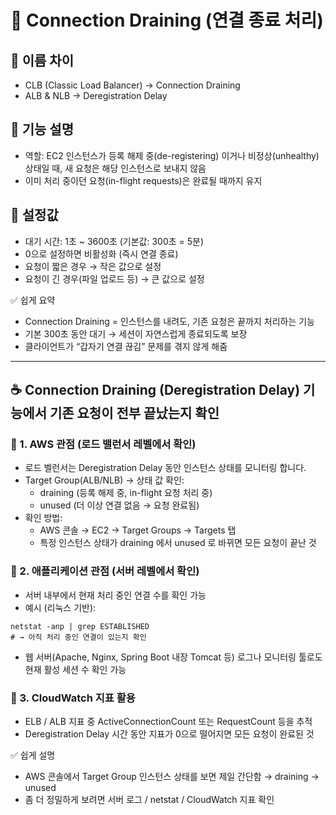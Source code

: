 # 🚀 Connection Draining (연결 종료 처리)

## 🔹 이름 차이

- CLB (Classic Load Balancer) → Connection Draining
- ALB & NLB → Deregistration Delay

## 🔹 기능 설명

- 역할: EC2 인스턴스가 등록 해제 중(de-registering) 이거나 비정상(unhealthy) 상태일 때,
  새 요청은 해당 인스턴스로 보내지 않음
- 이미 처리 중이던 요청(in-flight requests)은 완료될 때까지 유지

## 🔹 설정값

- 대기 시간: 1초 ~ 3600초 (기본값: 300초 = 5분)
- 0으로 설정하면 비활성화 (즉시 연결 종료)
- 요청이 짧은 경우 → 작은 값으로 설정
- 요청이 긴 경우(파일 업로드 등) → 큰 값으로 설정

✅ 쉽게 요약

- Connection Draining = 인스턴스를 내려도, 기존 요청은 끝까지 처리하는 기능
- 기본 300초 동안 대기 → 세션이 자연스럽게 종료되도록 보장
- 클라이언트가 “갑자기 연결 끊김” 문제를 겪지 않게 해줌

---

## ☕️ Connection Draining (Deregistration Delay) 기능에서 기존 요청이 전부 끝났는지 확인

### 📌 1. AWS 관점 (로드 밸런서 레벨에서 확인)

- 로드 벨런서는 Deregistration Delay 동안 인스턴스 상태를 모니터링 합니다.
- Target Group(ALB/NLB) -> 상태 값 확인:
  - draining (등록 해제 중, in-flight 요청 처리 중)
  - unused (더 이상 연결 없음 → 요청 완료됨)
- 확인 방법:
  - AWS 콘솔 → EC2 → Target Groups → Targets 탭
  - 특정 인스턴스 상태가 draining 에서 unused 로 바뀌면 모든 요청이 끝난 것

### 📌 2. 애플리케이션 관점 (서버 레벨에서 확인)

- 서버 내부에서 현재 처리 중인 연결 수를 확인 가능
- 예시 (리눅스 기반):

```shell
netstat -anp | grep ESTABLISHED
# → 아직 처리 중인 연결이 있는지 확인
```

- 웹 서버(Apache, Nginx, Spring Boot 내장 Tomcat 등) 로그나 모니터링 툴로도 현재 활성 세션 수 확인 가능

### 📌 3. CloudWatch 지표 활용

- ELB / ALB 지표 중 ActiveConnectionCount 또는 RequestCount 등을 추적
- Deregistration Delay 시간 동안 지표가 0으로 떨어지면 모든 요청이 완료된 것

✅ 쉽게 설명

- AWS 콘솔에서 Target Group 인스턴스 상태를 보면 제일 간단함 → draining → unused
- 좀 더 정밀하게 보려면 서버 로그 / netstat / CloudWatch 지표 확인
